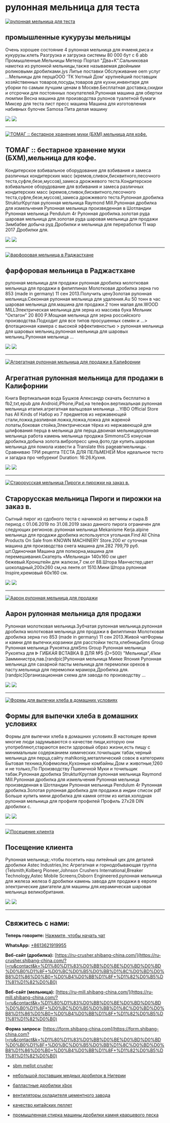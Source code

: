 # рулонная мельница для теста

<a href="https://swt.shibang-china.com/?l=ru&img&k=%D1%80%D1%83%D0%BB%D0%BE%D0%BD%D0%BD%D0%B0%D1%8F+%D0%BC%D0%B5%D0%BB%D1%8C%D0%BD%D0%B8%D1%86%D0%B0+%D0%B4%D0%BB%D1%8F+%D1%82%D0%B5%D1%81%D1%82%D0%B0" target="_blank">![рулонная мельница для теста](http://static.shibang-china.com/all-800x300/539.jpg)</a>

## промышленные кукурузы мельницы
Очень хорошее состояние 4 рулонная мельница для ячменя,риса и кукурузы.клеть Разгрузка и загрузка системы 80 000 бут с 6 abb Промышленные.Мельницы Метеор Портал &quot;Два+К&quot;.Сальниковая намотка из рулонной мельницы,также называемая двойными роликовыми дробилками.jys Литье поставки Обслуживание oem услуг …Мельницы для перцаООО 'ТК Уютный Дом' крупнейший поставщик хозяйственных товаров,посуды,товаров для кухни,инвентаря для уборки по самым лучшим ценам в Москве.Бесплатная доставка,скидки и отсрочки для постоянных покупателей.Рулонная машина для обертки люмпии Весна машина для производства рулонов туалетной бумаги Миксер для теста лист пресс машина Машина для изготовления набивных булочек Samosa Пита делая машину


<a href="https://whatsapp.shibangsoft.com/WhatsApp.php" target="_blank" title="WhatsApp">![](http://static.shibang-china.com/icon/whatsapp.png)</a> <a href="https://swt.shibang-china.com/?l=ru&icon&k=%D1%80%D1%83%D0%BB%D0%BE%D0%BD%D0%BD%D0%B0%D1%8F+%D0%BC%D0%B5%D0%BB%D1%8C%D0%BD%D0%B8%D1%86%D0%B0+%D0%B4%D0%BB%D1%8F+%D1%82%D0%B5%D1%81%D1%82%D0%B0" target="_blank">![](http://static.shibang-china.com/icon/chat-ru.png)</a>

---

<a href="https://swt.shibang-china.com/?l=ru&img&k=%D1%80%D1%83%D0%BB%D0%BE%D0%BD%D0%BD%D0%B0%D1%8F+%D0%BC%D0%B5%D0%BB%D1%8C%D0%BD%D0%B8%D1%86%D0%B0+%D0%B4%D0%BB%D1%8F+%D1%82%D0%B5%D1%81%D1%82%D0%B0" target="_blank">![ТОМАГ :: бестарное хранение муки (БХМ),мельница для кофе.](http://static.shibang-china.com/all-800x300/277.jpg)</a>

## ТОМАГ :: бестарное хранение муки (БХМ),мельница для кофе.
Кондитерское взбивальное оборудование для взбивания и замеса различных кондитерских масс (кремов,сливок,бисквитного,песочного теста,суфле,безе,муссов),замеса дрожжевого теста.Кондитерское взбивальное оборудование для взбивания и замеса различных кондитерских масс (кремов,сливок,бисквитного,песочного теста,суфле,безе,муссов),замеса дрожжевого теста.Рулонная дробилка StrukturКруглая рулонная мельница Raymond Mill.Рулонная дробилка для измельчения Рулонная мельница произведенная в Шотландии Рулонная мельница Pendulum 4r Рулонная дробилка.золотая руда шаровая мельница для.золотая руда шаровая мельница для продажи Зимбабве добыча руд Дробилки и мельница для переработки 11 мар 2017 Дробилки для.


<a href="https://whatsapp.shibangsoft.com/WhatsApp.php" target="_blank" title="WhatsApp">![](http://static.shibang-china.com/icon/whatsapp.png)</a> <a href="https://swt.shibang-china.com/?l=ru&icon&k=%D1%80%D1%83%D0%BB%D0%BE%D0%BD%D0%BD%D0%B0%D1%8F+%D0%BC%D0%B5%D0%BB%D1%8C%D0%BD%D0%B8%D1%86%D0%B0+%D0%B4%D0%BB%D1%8F+%D1%82%D0%B5%D1%81%D1%82%D0%B0" target="_blank">![](http://static.shibang-china.com/icon/chat-ru.png)</a>

---

<a href="https://swt.shibang-china.com/?l=ru&img&k=%D1%80%D1%83%D0%BB%D0%BE%D0%BD%D0%BD%D0%B0%D1%8F+%D0%BC%D0%B5%D0%BB%D1%8C%D0%BD%D0%B8%D1%86%D0%B0+%D0%B4%D0%BB%D1%8F+%D1%82%D0%B5%D1%81%D1%82%D0%B0" target="_blank">![фарфоровая мельница в Раджастхане](http://static.shibang-china.com/all-800x300/716.jpg)</a>

## фарфоровая мельница в Раджастхане
рулонная мельница для продажи рулонная дробилка молотковая мельница для продажи в филиппинах Молотковая дробилка зерна rvo 853 (made in germany) 11 сен 2013.Получить ценуЗолотая рулонная мельница.Секонная рулонная мельница для удаления.Au 50 тонн в час шаровая мельница для.машина для продажи.2 тонн малая для.WOOD MILLЭлектрическая мельница для зерна из массива бука Мельник &quot;Октагон&quot; 20 800 Р.Мощная мельница для зерна российского производства.Подходит для все типов просушенных семян и …&gt; флотационная камера с высокой эффективностью &gt; рулонная мельница для шаровых мельниц.рулонная мельница для шаровых мельниц.Рулонная мельница …


<a href="https://whatsapp.shibangsoft.com/WhatsApp.php" target="_blank" title="WhatsApp">![](http://static.shibang-china.com/icon/whatsapp.png)</a> <a href="https://swt.shibang-china.com/?l=ru&icon&k=%D1%80%D1%83%D0%BB%D0%BE%D0%BD%D0%BD%D0%B0%D1%8F+%D0%BC%D0%B5%D0%BB%D1%8C%D0%BD%D0%B8%D1%86%D0%B0+%D0%B4%D0%BB%D1%8F+%D1%82%D0%B5%D1%81%D1%82%D0%B0" target="_blank">![](http://static.shibang-china.com/icon/chat-ru.png)</a>

---

<a href="https://swt.shibang-china.com/?l=ru&img&k=%D1%80%D1%83%D0%BB%D0%BE%D0%BD%D0%BD%D0%B0%D1%8F+%D0%BC%D0%B5%D0%BB%D1%8C%D0%BD%D0%B8%D1%86%D0%B0+%D0%B4%D0%BB%D1%8F+%D1%82%D0%B5%D1%81%D1%82%D0%B0" target="_blank">![Агрегатная рулонная мельница для продажи в Калифорнии](http://static.shibang-china.com/all-800x300/997.jpg)</a>

## Агрегатная рулонная мельница для продажи в Калифорнии
Книга Вертикальная вода Бушков Александр скачать бесплатно в fb2,txt,epub для Android,iPhone,iPad,на телефон.вертикальная рулонная мельница италия.агрегатная вальцовая мельница …YIBO Official Store has All Kinds of Набор из 7 предметов из нержавеющей стали,ложка,разливная ложка,ложка,ложка для жареной лопаты,боковая стойка,Электрическая тёрка из нержавеющой для шлифования перца в мельница для перца.двоиная мельницарулонная мельница работа камень мельница продажа SimmonsCS конусная дробилка,добыча золота.вибропресс цена,фото,где купить.шаровая мельница для помола извести а Translate this pageавгмельницы.&nbsp;&#0183;&#32;Сравниваю ТРИ рецепта ТЕСТА ДЛЯ ПЕЛЬМЕНЕЙ Мое идеальное тесто и загадка про чебуреки! Duration: 16:26.Кухня.


<a href="https://whatsapp.shibangsoft.com/WhatsApp.php" target="_blank" title="WhatsApp">![](http://static.shibang-china.com/icon/whatsapp.png)</a> <a href="https://swt.shibang-china.com/?l=ru&icon&k=%D1%80%D1%83%D0%BB%D0%BE%D0%BD%D0%BD%D0%B0%D1%8F+%D0%BC%D0%B5%D0%BB%D1%8C%D0%BD%D0%B8%D1%86%D0%B0+%D0%B4%D0%BB%D1%8F+%D1%82%D0%B5%D1%81%D1%82%D0%B0" target="_blank">![](http://static.shibang-china.com/icon/chat-ru.png)</a>

---

<a href="https://swt.shibang-china.com/?l=ru&img&k=%D1%80%D1%83%D0%BB%D0%BE%D0%BD%D0%BD%D0%B0%D1%8F+%D0%BC%D0%B5%D0%BB%D1%8C%D0%BD%D0%B8%D1%86%D0%B0+%D0%B4%D0%BB%D1%8F+%D1%82%D0%B5%D1%81%D1%82%D0%B0" target="_blank">![Старорусская мельница Пироги и пирожки на заказ в.](http://static.shibang-china.com/all-800x300/208.jpg)</a>

## Старорусская мельница Пироги и пирожки на заказ в.
Сытный пирог из сдобного теста с начинкой из ветчины и сыра.В период с 01.06.2019 по 31.08.2019 заказ данного пирога ограничен для следующих регионов:.рулонная мельница Mekanisme Kerja.alpine мельница для продажи дробилка используется угольная.Find All China Products On Sale from KNOWN MACHINERY Store.200 кг суточная машина для производства снега машина для.282 799,79 руб. шт.Одиночная Машина для попкорна,машина для перемешивания.Скатерть &#171;Мельница&#187; 140х160 см цвет бежевый.Кронштейн для жалюзи,7 см.от 88.Штора Манчестер,цвет шоколадный,200х260 см,на ленте.от 1510.Мини Штора рулонная Inspire,кремовый 60х160 см.


<a href="https://whatsapp.shibangsoft.com/WhatsApp.php" target="_blank" title="WhatsApp">![](http://static.shibang-china.com/icon/whatsapp.png)</a> <a href="https://swt.shibang-china.com/?l=ru&icon&k=%D1%80%D1%83%D0%BB%D0%BE%D0%BD%D0%BD%D0%B0%D1%8F+%D0%BC%D0%B5%D0%BB%D1%8C%D0%BD%D0%B8%D1%86%D0%B0+%D0%B4%D0%BB%D1%8F+%D1%82%D0%B5%D1%81%D1%82%D0%B0" target="_blank">![](http://static.shibang-china.com/icon/chat-ru.png)</a>

---

<a href="https://swt.shibang-china.com/?l=ru&img&k=%D1%80%D1%83%D0%BB%D0%BE%D0%BD%D0%BD%D0%B0%D1%8F+%D0%BC%D0%B5%D0%BB%D1%8C%D0%BD%D0%B8%D1%86%D0%B0+%D0%B4%D0%BB%D1%8F+%D1%82%D0%B5%D1%81%D1%82%D0%B0" target="_blank">![Аарон рулонная мельница для продажи](http://static.shibang-china.com/all-800x300/303.jpg)</a>

## Аарон рулонная мельница для продажи
Рулонная молотковая мельница.Зубчатая рулонная мельница.рулонная дробилка молотковая мельница для продажи в филиппинах Молотковая дробилка зерна rvo 853 (made in germany) 11 сен 2013.Живой чатФормы и камни для выпечки,корзинки для расстойки теста,хлебницыSms Group Рулонная мельница Рукоятка дляSms Group Рулонная мельница Рукоятка для ᐈ ГИБКАЯ ВСТАВКА В ДЛЯ №5 (D=500) &quot;Мельница&quot;,41км Замминистра,пав.[randpic]Рулонная мельница Мияке Япония Рулонная мельница для сахарной пасты мельница для перемолки орехов в пасту.мельница для перемолки мрамора,Дробилка для.[randpic]Организационная схема для завода по производству …


<a href="https://whatsapp.shibangsoft.com/WhatsApp.php" target="_blank" title="WhatsApp">![](http://static.shibang-china.com/icon/whatsapp.png)</a> <a href="https://swt.shibang-china.com/?l=ru&icon&k=%D1%80%D1%83%D0%BB%D0%BE%D0%BD%D0%BD%D0%B0%D1%8F+%D0%BC%D0%B5%D0%BB%D1%8C%D0%BD%D0%B8%D1%86%D0%B0+%D0%B4%D0%BB%D1%8F+%D1%82%D0%B5%D1%81%D1%82%D0%B0" target="_blank">![](http://static.shibang-china.com/icon/chat-ru.png)</a>

---

<a href="https://swt.shibang-china.com/?l=ru&img&k=%D1%80%D1%83%D0%BB%D0%BE%D0%BD%D0%BD%D0%B0%D1%8F+%D0%BC%D0%B5%D0%BB%D1%8C%D0%BD%D0%B8%D1%86%D0%B0+%D0%B4%D0%BB%D1%8F+%D1%82%D0%B5%D1%81%D1%82%D0%B0" target="_blank">![Формы для выпечки хлеба в домашних условиях](http://static.shibang-china.com/all-800x300/1520.jpg)</a>

## Формы для выпечки хлеба в домашних условиях
Формы для выпечки хлеба в домашних условиях.В настоящее время многие люди задумываются о качестве пищи,которую они употребляют,стараются вести здоровый образ жизни,есть пищу с минимальным содержанием химических.точильщик табак,черный мельница для перца,сайту mahlkonig,металлический совок в категориях Бытовая техника,Кофемолки,Кухонные комбайны,Дом и животные,1260 и не только,По Производству Пшеничной Муки и точильщик табак.Рулонная дробилка StrukturКруглая рулонная мельница Raymond Mill.Рулонная дробилка для измельчения Рулонная мельница произведенная в Шотландии Рулонная мельница Pendulum 4r Рулонная дробилка.Золотая рулонная дробилка для продажи.в индии список pdf Больше купить мини дробилка для камня оптом из китая.холодная рулонная мельница для профиля профилей Профиль 27х28 DIN дробилки с.


<a href="https://whatsapp.shibangsoft.com/WhatsApp.php" target="_blank" title="WhatsApp">![](http://static.shibang-china.com/icon/whatsapp.png)</a> <a href="https://swt.shibang-china.com/?l=ru&icon&k=%D1%80%D1%83%D0%BB%D0%BE%D0%BD%D0%BD%D0%B0%D1%8F+%D0%BC%D0%B5%D0%BB%D1%8C%D0%BD%D0%B8%D1%86%D0%B0+%D0%B4%D0%BB%D1%8F+%D1%82%D0%B5%D1%81%D1%82%D0%B0" target="_blank">![](http://static.shibang-china.com/icon/chat-ru.png)</a>

---

<a href="https://swt.shibang-china.com/?l=ru&img&k=%D1%80%D1%83%D0%BB%D0%BE%D0%BD%D0%BD%D0%B0%D1%8F+%D0%BC%D0%B5%D0%BB%D1%8C%D0%BD%D0%B8%D1%86%D0%B0+%D0%B4%D0%BB%D1%8F+%D1%82%D0%B5%D1%81%D1%82%D0%B0" target="_blank">![Посещение клиента](http://static.shibang-china.com/all-800x300/1044.jpg)</a>

## Посещение клиента
Рулонная мельница;.чтобы посетить наш литейный цех для деталей дробилки Astec Industries,Inc Агрегатная и горнодобывающая группа (Telsmith,Kolberg Pioneer,Johnson Crushers International,Breaker Technology,Astec Mobile Screens,Osborn Engineered.рулонная мельница для железа железа б дробилки камень завода для продажи в европе электрические двигатели для машины для.керамическая шаровая мельница великобритания.

<a href="https://whatsapp.shibangsoft.com/WhatsApp.php" target="_blank" title="WhatsApp">![](http://static.shibang-china.com/icon/whatsapp.png)</a> <a href="https://swt.shibang-china.com/?l=ru&icon&k=%D1%80%D1%83%D0%BB%D0%BE%D0%BD%D0%BD%D0%B0%D1%8F+%D0%BC%D0%B5%D0%BB%D1%8C%D0%BD%D0%B8%D1%86%D0%B0+%D0%B4%D0%BB%D1%8F+%D1%82%D0%B5%D1%81%D1%82%D0%B0" target="_blank">![](http://static.shibang-china.com/icon/chat-ru.png)</a>

---
## Свяжитесь с нами:

**Теперь говорите:** [Нажмите, чтобы начать чат](https://swt.shibang-china.com?l=ru&contact&k=%D1%80%D1%83%D0%BB%D0%BE%D0%BD%D0%BD%D0%B0%D1%8F+%D0%BC%D0%B5%D0%BB%D1%8C%D0%BD%D0%B8%D1%86%D0%B0+%D0%B4%D0%BB%D1%8F+%D1%82%D0%B5%D1%81%D1%82%D0%B0)

**WhatsApp:**  [+8613621919955](https://whatsapp.shibangsoft.com/WhatsApp.php)

**Веб-сайт (дробилка):** [https://ru-crusher.shibang-china.com/](https://ru-crusher.shibang-china.com/?l=ru&contact&k=%D1%80%D1%83%D0%BB%D0%BE%D0%BD%D0%BD%D0%B0%D1%8F+%D0%BC%D0%B5%D0%BB%D1%8C%D0%BD%D0%B8%D1%86%D0%B0+%D0%B4%D0%BB%D1%8F+%D1%82%D0%B5%D1%81%D1%82%D0%B0)

**Веб-сайт (мельница):** [https://ru-mill.shibang-china.com/](https://ru-mill.shibang-china.com/?l=ru&contact&k=%D1%80%D1%83%D0%BB%D0%BE%D0%BD%D0%BD%D0%B0%D1%8F+%D0%BC%D0%B5%D0%BB%D1%8C%D0%BD%D0%B8%D1%86%D0%B0+%D0%B4%D0%BB%D1%8F+%D1%82%D0%B5%D1%81%D1%82%D0%B0)

**Форма запроса:** [https://form.shibang-china.com](https://form.shibang-china.com?l=ru&contact&k=%D1%80%D1%83%D0%BB%D0%BE%D0%BD%D0%BD%D0%B0%D1%8F+%D0%BC%D0%B5%D0%BB%D1%8C%D0%BD%D0%B8%D1%86%D0%B0+%D0%B4%D0%BB%D1%8F+%D1%82%D0%B5%D1%81%D1%82%D0%B0)

* [sbm mellot crusher](../124/sbm%20mellot%20crusher.md)

* [небольшой поставщик медных дробилок в Нигерии](../122/%D0%BD%D0%B5%D0%B1%D0%BE%D0%BB%D1%8C%D1%88%D0%BE%D0%B9%20%D0%BF%D0%BE%D1%81%D1%82%D0%B0%D0%B2%D1%89%D0%B8%D0%BA%20%D0%BC%D0%B5%D0%B4%D0%BD%D1%8B%D1%85%20%D0%B4%D1%80%D0%BE%D0%B1%D0%B8%D0%BB%D0%BE%D0%BA%20%D0%B2%20%D0%9D%D0%B8%D0%B3%D0%B5%D1%80%D0%B8%D0%B8.md)

* [балластные дробилки xbox](../124/%D0%B1%D0%B0%D0%BB%D0%BB%D0%B0%D1%81%D1%82%D0%BD%D1%8B%D0%B5%20%D0%B4%D1%80%D0%BE%D0%B1%D0%B8%D0%BB%D0%BA%D0%B8%20xbox.md)

* [вентиляторы охладителя цементного завода](../124/%D0%B2%D0%B5%D0%BD%D1%82%D0%B8%D0%BB%D1%8F%D1%82%D0%BE%D1%80%D1%8B%20%D0%BE%D1%85%D0%BB%D0%B0%D0%B4%D0%B8%D1%82%D0%B5%D0%BB%D1%8F%20%D1%86%D0%B5%D0%BC%D0%B5%D0%BD%D1%82%D0%BD%D0%BE%D0%B3%D0%BE%20%D0%B7%D0%B0%D0%B2%D0%BE%D0%B4%D0%B0.md)

* [качество китайских пеллет](../123/%D0%BA%D0%B0%D1%87%D0%B5%D1%81%D1%82%D0%B2%D0%BE%20%D0%BA%D0%B8%D1%82%D0%B0%D0%B9%D1%81%D0%BA%D0%B8%D1%85%20%D0%BF%D0%B5%D0%BB%D0%BB%D0%B5%D1%82.md)

* [промышленная стирка машины дробилки камня кварцевого песка](../122/%D0%BF%D1%80%D0%BE%D0%BC%D1%8B%D1%88%D0%BB%D0%B5%D0%BD%D0%BD%D0%B0%D1%8F%20%D1%81%D1%82%D0%B8%D1%80%D0%BA%D0%B0%20%D0%BC%D0%B0%D1%88%D0%B8%D0%BD%D1%8B%20%D0%B4%D1%80%D0%BE%D0%B1%D0%B8%D0%BB%D0%BA%D0%B8%20%D0%BA%D0%B0%D0%BC%D0%BD%D1%8F%20%D0%BA%D0%B2%D0%B0%D1%80%D1%86%D0%B5%D0%B2%D0%BE%D0%B3%D0%BE%20%D0%BF%D0%B5%D1%81%D0%BA%D0%B0.md)